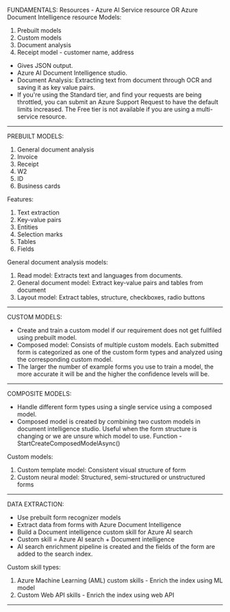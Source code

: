 FUNDAMENTALS: Resources - Azure AI Service resource OR Azure Document Intelligence resource
Models:

1. Prebuilt models
2. Custom models
3. Document analysis
4. Receipt model - customer name, address

- Gives JSON output.
- Azure AI Document Intelligence studio.
- Document Analysis: Extracting text from document through OCR and saving it as key value pairs.
- If you're using the Standard tier, and find your requests are being throttled, you can submit an Azure Support Request to have the default limits increased. The Free tier is not available if you are using a multi-service resource.

---

PREBUILT MODELS:

1. General document analysis
2. Invoice
3. Receipt
4. W2
5. ID
6. Business cards

Features:

1. Text extraction
2. Key-value pairs
3. Entities
4. Selection marks
5. Tables
6. Fields

General document analysis models:

1. Read model: Extracts text and languages from documents.
2. General document model: Extract key-value pairs and tables from document
3. Layout model: Extract tables, structure, checkboxes, radio buttons

---

CUSTOM MODELS:

- Create and train a custom model if our requirement does not get fullfiled using prebuilt model.
- Composed model: Consists of multiple custom models. Each submitted form is categorized as one of the custom form types and analyzed using the corresponding custom model.
- The larger the number of example forms you use to train a model, the more accurate it will be and the higher the confidence levels will be.

---

COMPOSITE MODELS:

- Handle different form types using a single service using a composed model.
- Composed model is created by combining two custom models in document intelligence studio. Useful when the form structure is changing or we are unsure which model to use. Function - StartCreateComposedModelAsync()

Custom models:

1. Custom template model: Consistent visual structure of form
2. Custom neural model: Structured, semi-structured or unstructured forms

---

DATA EXTRACTION:

- Use prebuilt form recognizer models
- Extract data from forms with Azure Document Intelligence
- Build a Document intelligence custom skill for Azure AI search
- Custom skill = Azure AI search + Document intelligence
- AI search enrichment pipeline is created and the fields of the form are added to the search index.

Custom skill types:

1. Azure Machine Learning (AML) custom skills - Enrich the index using ML model
2. Custom Web API skills - Enrich the index using web API

---
